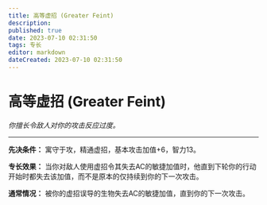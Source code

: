 ```yaml
---
title: 高等虚招 (Greater Feint)
description: 
published: true
date: 2023-07-10 02:31:50
tags: 专长
editor: markdown
dateCreated: 2023-07-10 02:31:50
---
```


# 高等虚招 (Greater Feint)

_你擅长令敌人对你的攻击反应过度。_

* * *

**先决条件：** 寓守于攻，精通虚招，基本攻击加值+6，智力13。

**专长效果：** 当你对敌人使用虚招令其失去AC的敏捷加值时，他直到下轮你的行动开始时都失去该加值，而不是原本的仅持续到你的下一次攻击。

**通常情况：** 被你的虚招误导的生物失去AC的敏捷加值，直到你的下一次攻击。

